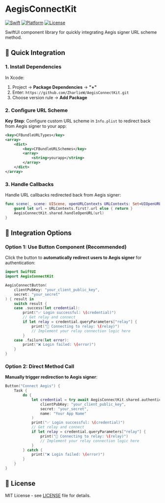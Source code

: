 # AegisConnectKit

[![Swift](https://img.shields.io/badge/Swift-5.9+-orange.svg)](https://swift.org)
[![Platform](https://img.shields.io/badge/Platform-iOS%2015.0+-blue.svg)](https://developer.apple.com/ios/)
[![License](https://img.shields.io/badge/License-MIT-green.svg)](LICENSE)

SwiftUI component library for quickly integrating Aegis signer URL scheme method.

## 🚀 Quick Integration

### 1. Install Dependencies

In Xcode:
1. Project → **Package Dependencies** → **"+"**
2. Enter: `https://github.com/ZharlieW/AegisConnectKit.git`
3. Choose version rule → **Add Package**

### 2. Configure URL Scheme

**Key Step**: Configure custom URL scheme in `Info.plist` to redirect back from Aegis signer to your app:

```xml
<key>CFBundleURLTypes</key>
<array>
    <dict>
        <key>CFBundleURLSchemes</key>
        <array>
            <string>yourapp</string>
        </array>
    </dict>
</array>
```

### 3. Handle Callbacks

Handle URL callbacks redirected back from Aegis signer:

```swift
func scene(_ scene: UIScene, openURLContexts URLContexts: Set<UIOpenURLContext>) {
    guard let url = URLContexts.first?.url else { return }
    AegisConnectKit.shared.handleOpenURL(url)
}
```

## 📱 Integration Options

### Option 1: Use Button Component (Recommended)

Click the button to **automatically redirect users to Aegis signer** for authentication:

```swift
import SwiftUI
import AegisConnectKit

AegisConnectButton(
    clientPubKey: "your_client_public_key",
    secret: "your_secret"
) { result in
    switch result {
    case .success(let credential):
        print("✅ Login successful: \(credential)")
        // Get relay and connect
        if let relay = credential.queryParameters["relay"] {
            print("📡 Connecting to relay: \(relay)")
            // Implement your relay connection logic here
        }
    case .failure(let error):
        print("❌ Login failed: \(error)")
    }
}
```

### Option 2: Direct Method Call

**Manually trigger redirection to Aegis signer**:

```swift
Button("Connect Aegis") {
    Task {
        do {
            let credential = try await AegisConnectKit.shared.authenticate(
                clientPubKey: "your_client_public_key",
                secret: "your_secret",
                name: "Your App Name"
            )
            print("✅ Login successful: \(credential)")
            // Get relay and connect
            if let relay = credential.queryParameters["relay"] {
                print("📡 Connecting to relay: \(relay)")
                // Implement your relay connection logic here
            }
        } catch {
            print("❌ Login failed: \(error)")
        }
    }
}
```

## 📄 License

MIT License - see [LICENSE](LICENSE) file for details.

